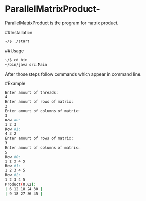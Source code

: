 # ParallelMatrixProduct-
ParallelMatrixProduct is the program for matrix product.

##Installation

```bash
~/$ ./start
```

##Usage
```bash
~/$ cd bin
~/bin/java src.Main
```

After those steps follow commands which appear in command line.

#Example
```bash
Enter amount of threads:
4
Enter amount of rows of matrix:
2
Enter amount of columns of matrix:
3
Row #0:
1 2 3
Row #1:
4 3 2
Enter amount of rows of matrix:
3
Enter amount of columns of matrix:
5
Row #0:
1 2 3 4 5
Row #1:
1 2 3 4 5
Row #2:
1 2 3 4 5
Product(0.02):
| 6 12 18 24 30 |
| 9 18 27 36 45 |
```
